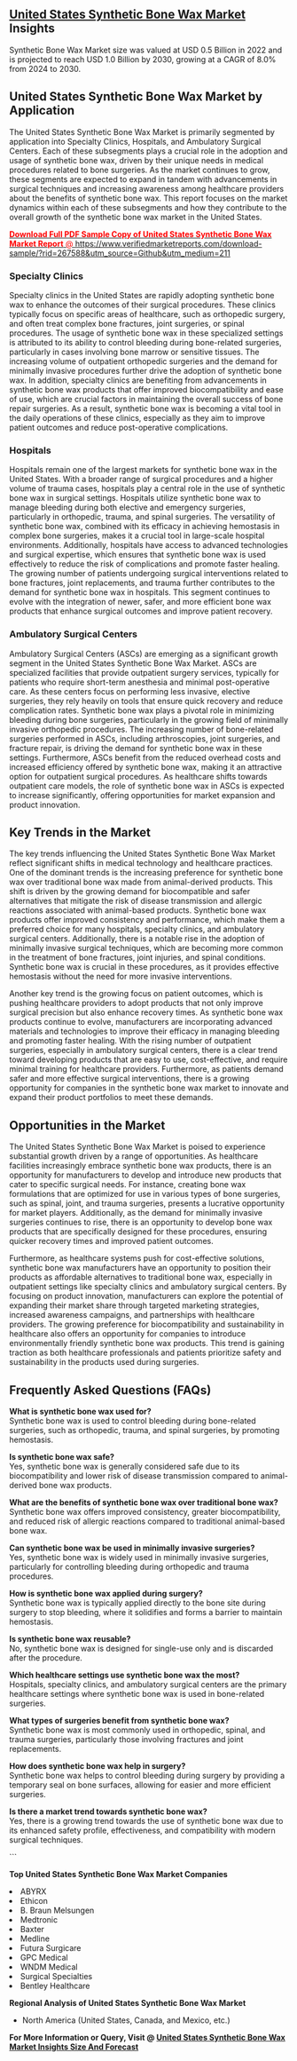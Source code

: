 <h2><a href="https://www.verifiedmarketreports.com/download-sample/?rid=267588&amp;utm_source=Github&amp;utm_medium=211" target="_blank">United States Synthetic Bone Wax Market</a> Insights</h2><p>Synthetic Bone Wax Market size was valued at USD 0.5 Billion in 2022 and is projected to reach USD 1.0 Billion by 2030, growing at a CAGR of 8.0% from 2024 to 2030.</p><p><h2>United States Synthetic Bone Wax Market by Application</h2><p>The United States Synthetic Bone Wax Market is primarily segmented by application into Specialty Clinics, Hospitals, and Ambulatory Surgical Centers. Each of these subsegments plays a crucial role in the adoption and usage of synthetic bone wax, driven by their unique needs in medical procedures related to bone surgeries. As the market continues to grow, these segments are expected to expand in tandem with advancements in surgical techniques and increasing awareness among healthcare providers about the benefits of synthetic bone wax. This report focuses on the market dynamics within each of these subsegments and how they contribute to the overall growth of the synthetic bone wax market in the United States. <a href="#"><p><span class=""><span style="color: #ff0000;"><strong>Download Full PDF Sample Copy of United States Synthetic Bone Wax Market Report</strong> @ </span><a href="https://www.verifiedmarketreports.com/download-sample/?rid=267588&amp;utm_source=Github&amp;utm_medium=211" target="_blank">https://www.verifiedmarketreports.com/download-sample/?rid=267588&amp;utm_source=Github&amp;utm_medium=211</a></span></p></a></p><h3>Specialty Clinics</h3><p>Specialty clinics in the United States are rapidly adopting synthetic bone wax to enhance the outcomes of their surgical procedures. These clinics typically focus on specific areas of healthcare, such as orthopedic surgery, and often treat complex bone fractures, joint surgeries, or spinal procedures. The usage of synthetic bone wax in these specialized settings is attributed to its ability to control bleeding during bone-related surgeries, particularly in cases involving bone marrow or sensitive tissues. The increasing volume of outpatient orthopedic surgeries and the demand for minimally invasive procedures further drive the adoption of synthetic bone wax. In addition, specialty clinics are benefiting from advancements in synthetic bone wax products that offer improved biocompatibility and ease of use, which are crucial factors in maintaining the overall success of bone repair surgeries. As a result, synthetic bone wax is becoming a vital tool in the daily operations of these clinics, especially as they aim to improve patient outcomes and reduce post-operative complications.</p><h3>Hospitals</h3><p>Hospitals remain one of the largest markets for synthetic bone wax in the United States. With a broader range of surgical procedures and a higher volume of trauma cases, hospitals play a central role in the use of synthetic bone wax in surgical settings. Hospitals utilize synthetic bone wax to manage bleeding during both elective and emergency surgeries, particularly in orthopedic, trauma, and spinal surgeries. The versatility of synthetic bone wax, combined with its efficacy in achieving hemostasis in complex bone surgeries, makes it a crucial tool in large-scale hospital environments. Additionally, hospitals have access to advanced technologies and surgical expertise, which ensures that synthetic bone wax is used effectively to reduce the risk of complications and promote faster healing. The growing number of patients undergoing surgical interventions related to bone fractures, joint replacements, and trauma further contributes to the demand for synthetic bone wax in hospitals. This segment continues to evolve with the integration of newer, safer, and more efficient bone wax products that enhance surgical outcomes and improve patient recovery.</p><h3>Ambulatory Surgical Centers</h3><p>Ambulatory Surgical Centers (ASCs) are emerging as a significant growth segment in the United States Synthetic Bone Wax Market. ASCs are specialized facilities that provide outpatient surgery services, typically for patients who require short-term anesthesia and minimal post-operative care. As these centers focus on performing less invasive, elective surgeries, they rely heavily on tools that ensure quick recovery and reduce complication rates. Synthetic bone wax plays a pivotal role in minimizing bleeding during bone surgeries, particularly in the growing field of minimally invasive orthopedic procedures. The increasing number of bone-related surgeries performed in ASCs, including arthroscopies, joint surgeries, and fracture repair, is driving the demand for synthetic bone wax in these settings. Furthermore, ASCs benefit from the reduced overhead costs and increased efficiency offered by synthetic bone wax, making it an attractive option for outpatient surgical procedures. As healthcare shifts towards outpatient care models, the role of synthetic bone wax in ASCs is expected to increase significantly, offering opportunities for market expansion and product innovation.</p><h2>Key Trends in the Market</h2><p>The key trends influencing the United States Synthetic Bone Wax Market reflect significant shifts in medical technology and healthcare practices. One of the dominant trends is the increasing preference for synthetic bone wax over traditional bone wax made from animal-derived products. This shift is driven by the growing demand for biocompatible and safer alternatives that mitigate the risk of disease transmission and allergic reactions associated with animal-based products. Synthetic bone wax products offer improved consistency and performance, which make them a preferred choice for many hospitals, specialty clinics, and ambulatory surgical centers. Additionally, there is a notable rise in the adoption of minimally invasive surgical techniques, which are becoming more common in the treatment of bone fractures, joint injuries, and spinal conditions. Synthetic bone wax is crucial in these procedures, as it provides effective hemostasis without the need for more invasive interventions.</p><p>Another key trend is the growing focus on patient outcomes, which is pushing healthcare providers to adopt products that not only improve surgical precision but also enhance recovery times. As synthetic bone wax products continue to evolve, manufacturers are incorporating advanced materials and technologies to improve their efficacy in managing bleeding and promoting faster healing. With the rising number of outpatient surgeries, especially in ambulatory surgical centers, there is a clear trend toward developing products that are easy to use, cost-effective, and require minimal training for healthcare providers. Furthermore, as patients demand safer and more effective surgical interventions, there is a growing opportunity for companies in the synthetic bone wax market to innovate and expand their product portfolios to meet these demands.</p><h2>Opportunities in the Market</h2><p>The United States Synthetic Bone Wax Market is poised to experience substantial growth driven by a range of opportunities. As healthcare facilities increasingly embrace synthetic bone wax products, there is an opportunity for manufacturers to develop and introduce new products that cater to specific surgical needs. For instance, creating bone wax formulations that are optimized for use in various types of bone surgeries, such as spinal, joint, and trauma surgeries, presents a lucrative opportunity for market players. Additionally, as the demand for minimally invasive surgeries continues to rise, there is an opportunity to develop bone wax products that are specifically designed for these procedures, ensuring quicker recovery times and improved patient outcomes.</p><p>Furthermore, as healthcare systems push for cost-effective solutions, synthetic bone wax manufacturers have an opportunity to position their products as affordable alternatives to traditional bone wax, especially in outpatient settings like specialty clinics and ambulatory surgical centers. By focusing on product innovation, manufacturers can explore the potential of expanding their market share through targeted marketing strategies, increased awareness campaigns, and partnerships with healthcare providers. The growing preference for biocompatibility and sustainability in healthcare also offers an opportunity for companies to introduce environmentally friendly synthetic bone wax products. This trend is gaining traction as both healthcare professionals and patients prioritize safety and sustainability in the products used during surgeries.</p><h2>Frequently Asked Questions (FAQs)</h2><p><strong>What is synthetic bone wax used for?</strong><br> Synthetic bone wax is used to control bleeding during bone-related surgeries, such as orthopedic, trauma, and spinal surgeries, by promoting hemostasis.</p><p><strong>Is synthetic bone wax safe?</strong><br> Yes, synthetic bone wax is generally considered safe due to its biocompatibility and lower risk of disease transmission compared to animal-derived bone wax products.</p><p><strong>What are the benefits of synthetic bone wax over traditional bone wax?</strong><br> Synthetic bone wax offers improved consistency, greater biocompatibility, and reduced risk of allergic reactions compared to traditional animal-based bone wax.</p><p><strong>Can synthetic bone wax be used in minimally invasive surgeries?</strong><br> Yes, synthetic bone wax is widely used in minimally invasive surgeries, particularly for controlling bleeding during orthopedic and trauma procedures.</p><p><strong>How is synthetic bone wax applied during surgery?</strong><br> Synthetic bone wax is typically applied directly to the bone site during surgery to stop bleeding, where it solidifies and forms a barrier to maintain hemostasis.</p><p><strong>Is synthetic bone wax reusable?</strong><br> No, synthetic bone wax is designed for single-use only and is discarded after the procedure.</p><p><strong>Which healthcare settings use synthetic bone wax the most?</strong><br> Hospitals, specialty clinics, and ambulatory surgical centers are the primary healthcare settings where synthetic bone wax is used in bone-related surgeries.</p><p><strong>What types of surgeries benefit from synthetic bone wax?</strong><br> Synthetic bone wax is most commonly used in orthopedic, spinal, and trauma surgeries, particularly those involving fractures and joint replacements.</p><p><strong>How does synthetic bone wax help in surgery?</strong><br> Synthetic bone wax helps to control bleeding during surgery by providing a temporary seal on bone surfaces, allowing for easier and more efficient surgeries.</p><p><strong>Is there a market trend towards synthetic bone wax?</strong><br> Yes, there is a growing trend towards the use of synthetic bone wax due to its enhanced safety profile, effectiveness, and compatibility with modern surgical techniques.</p>```</p><p><strong>Top United States Synthetic Bone Wax Market Companies</strong></p><div data-test-id=""><p><li>ABYRX</li><li> Ethicon</li><li> B. Braun Melsungen</li><li> Medtronic</li><li> Baxter</li><li> Medline</li><li> Futura Surgicare</li><li> GPC Medical</li><li> WNDM Medical</li><li> Surgical Specialties</li><li> Bentley Healthcare</li></p><div><strong>Regional Analysis of&nbsp;United States Synthetic Bone Wax Market</strong></div><ul><li dir="ltr"><p dir="ltr">North America&nbsp;(United States, Canada, and Mexico, etc.)</p></li></ul><p><strong>For More Information or Query, Visit @&nbsp;</strong><strong><a href="https://www.verifiedmarketreports.com/product/synthetic-bone-wax-market/?utm_source=Github&amp;utm_medium=211" target="_blank">United States Synthetic Bone Wax Market Insights Size And Forecast</a></strong></p></div>
